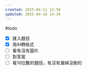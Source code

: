```yaml
---
created: 2025-04-11 12:50
updated: 2025-04-16 14:30
---
```

#todo 
- [x] 匯入題目
- [x] 用AI轉格式
- [ ] 看有沒有圖片
- [ ] 對答案
- [ ] 看10位數的題目，有沒有漏掉沒刪的